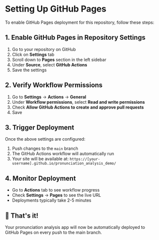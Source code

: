 # Setting Up GitHub Pages

To enable GitHub Pages deployment for this repository, follow these steps:

## 1. Enable GitHub Pages in Repository Settings

1. Go to your repository on GitHub
2. Click on **Settings** tab
3. Scroll down to **Pages** section in the left sidebar
4. Under **Source**, select **GitHub Actions**
5. Save the settings

## 2. Verify Workflow Permissions

1. Go to **Settings** → **Actions** → **General**
2. Under **Workflow permissions**, select **Read and write permissions**
3. Check **Allow GitHub Actions to create and approve pull requests**
4. Save

## 3. Trigger Deployment

Once the above settings are configured:

1. Push changes to the `main` branch
2. The GitHub Actions workflow will automatically run
3. Your site will be available at: `https://[your-username].github.io/pronunciation_analysis_demo/`

## 4. Monitor Deployment

- Go to **Actions** tab to see workflow progress
- Check **Settings** → **Pages** to see the live URL
- Deployments typically take 2-5 minutes

## 🎉 That's it!

Your pronunciation analysis app will now be automatically deployed to GitHub Pages on every push to the main branch.
